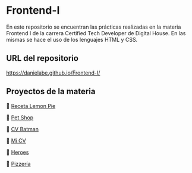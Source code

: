 # Frontend-I

En este repositorio se encuentran las prácticas realizadas en la materia Frontend I de la carrera Certified Tech Developer de Digital House. En las mismas se hace el uso de los lenguajes HTML y CSS.

## URL del repositorio
https://danielabe.github.io/Frontend-I/

## Proyectos de la materia

🌸 <a href="https://danielabe.github.io/Frontend-I/lemon-pie">Receta Lemon Pie</a>

🌸 <a href="https://danielabe.github.io/Frontend-I/petshop">Pet Shop</a>

🌸 <a href="https://danielabe.github.io/Frontend-I/cv-batman">CV Batman</a>

🌸 <a href="https://danielabe.github.io/Frontend-I/personal-cv">Mi CV</a>

🌸 <a href="https://danielabe.github.io/Frontend-I/heroes">Heroes</a>

🌸 <a href="https://danielabe.github.io/Frontend-I/pizzeria/">Pizzería</a>